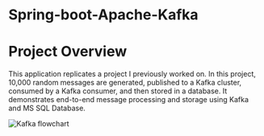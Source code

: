 # Spring-boot-Apache-Kafka

# Project Overview 

This application replicates a project I previously worked on. In this project, 10,000 random messages are generated, published to a Kafka cluster, consumed by a Kafka consumer, and then stored in a database. It demonstrates end-to-end message processing and storage using Kafka and MS SQL Database.

![Kafka flowchart](https://github.com/user-attachments/assets/0b652664-5e2c-45da-b838-c2321a45f8fd)

